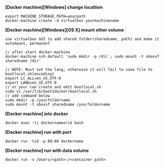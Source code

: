**[Docker machine][Windows] change localtion**

    export MACHINE_STORAGE_PATH=yourpath
    docker-machine create -d virtualbox yourmachinename

**[Docker machine][Windows][OS X] mount other volume**

    use virtualbox GUI to add shared folder(sharedname, path) and make it automount, permanent
    
    // after start docker-machine
    docker-machine ssh default 'sudo mkdir -p /dir ; sudo mount -t vboxsf sharedname /dir'
    
    // NOTE: Must set the lang, otherwise it will fail to save file to bootlocal.sh(encoding)
    export LC_ALL=en_US.UTF-8
    export LANG=en_US.UTF-8
    // or your can create and edit bootlocal.sh
    sudo vi /var/lib/boot2docker/bootlocal.sh
    // add command below
    sudo mkdir -p /yourfoldername
    sudo mount -t vboxsf sharedname /yourfoldername
    
**[Docker machine] into docker**

    docker exec -ti dockernameorid bash

**[Docker machine] run with port**

    docker run -tid -p 80:80 dockername

**[Docker machine] run with data volume**

    docker run -v /Users/<path>:/<container path> 
